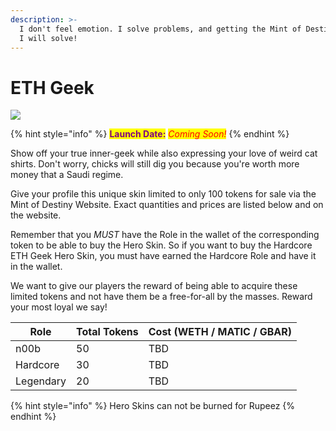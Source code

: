 ```yaml
---
description: >-
  I don't feel emotion. I solve problems, and getting the Mint of Destiny is one
  I will solve!
---
```


# ETH Geek

![](../../.gitbook/assets/skin-eth\_geek.jpg)

{% hint style="info" %}
<mark style="color:purple;">**Launch Date:**</mark> _<mark style="color:red;">Coming Soon!</mark>_
{% endhint %}

Show off your true inner-geek while also expressing your love of weird cat shirts. Don't worry, chicks will still dig you because you're worth more money that a Saudi regime.

Give your profile this unique skin limited to only 100 tokens for sale via the Mint of Destiny Website. Exact quantities and prices are listed below and on the website.

Remember that you _MUST_ have the Role in the wallet of the corresponding token to be able to buy the Hero Skin. So if you want to buy the Hardcore ETH Geek Hero Skin, you must have earned the Hardcore Role and have it in the wallet.

We want to give our players the reward of being able to acquire these limited tokens and not have them be a free-for-all by the masses. Reward your most loyal we say!

| Role      | Total Tokens | Cost (WETH / MATIC / GBAR) |
| --------- | ------------ | -------------------------- |
| n00b      | 50           | TBD                        |
| Hardcore  | 30           | TBD                        |
| Legendary | 20           | TBD                        |

{% hint style="info" %}
Hero Skins can not be burned for Rupeez
{% endhint %}

